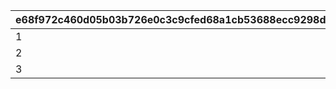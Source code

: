 |e68f972c460d05b03b726e0c3c9cfed68a1cb53688ecc9298dd47ba76ddd0c56|b9e50c57cdaffcdc71eae4bd522a69b072aad973f1fedcaa04d74809391fa752|f38c055d848fc73bf2c5b5ec2881dc13028db87b78ed352a6c437ac42c0dc760|
| --- | --- | --- |
|1|60103|1000|
|2|60104|1100|
|3|60105|1200|